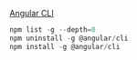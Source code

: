 [Angular CLI](https://cli.angular.io/)
```js
npm list -g --depth=0
npm uninstall -g @angular/cli
npm install -g @angular/cli
```
